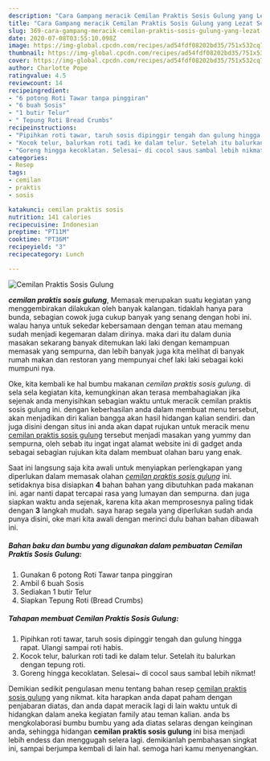 ```yaml
---
description: "Cara Gampang meracik Cemilan Praktis Sosis Gulung yang Lezat Sekali"
title: "Cara Gampang meracik Cemilan Praktis Sosis Gulung yang Lezat Sekali"
slug: 369-cara-gampang-meracik-cemilan-praktis-sosis-gulung-yang-lezat-sekali
date: 2020-07-08T03:55:10.098Z
image: https://img-global.cpcdn.com/recipes/ad54fdf08202bd35/751x532cq70/cemilan-praktis-sosis-gulung-foto-resep-utama.jpg
thumbnail: https://img-global.cpcdn.com/recipes/ad54fdf08202bd35/751x532cq70/cemilan-praktis-sosis-gulung-foto-resep-utama.jpg
cover: https://img-global.cpcdn.com/recipes/ad54fdf08202bd35/751x532cq70/cemilan-praktis-sosis-gulung-foto-resep-utama.jpg
author: Charlotte Pope
ratingvalue: 4.5
reviewcount: 14
recipeingredient:
- "6 potong Roti Tawar tanpa pinggiran"
- "6 buah Sosis"
- "1 butir Telur"
- " Tepung Roti Bread Crumbs"
recipeinstructions:
- "Pipihkan roti tawar, taruh sosis dipinggir tengah dan gulung hingga rapat. Ulangi sampai roti habis."
- "Kocok telur, balurkan roti tadi ke dalam telur. Setelah itu balurkan dengan tepung roti."
- "Goreng hingga kecoklatan. Selesai~ di cocol saus sambal lebih nikmat!"
categories:
- Resep
tags:
- cemilan
- praktis
- sosis

katakunci: cemilan praktis sosis 
nutrition: 141 calories
recipecuisine: Indonesian
preptime: "PT11M"
cooktime: "PT36M"
recipeyield: "3"
recipecategory: Lunch

---
```



![Cemilan Praktis Sosis Gulung](https://img-global.cpcdn.com/recipes/ad54fdf08202bd35/751x532cq70/cemilan-praktis-sosis-gulung-foto-resep-utama.jpg)

<b><i>cemilan praktis sosis gulung</i></b>, Memasak merupakan suatu kegiatan yang menggembirakan dilakukan oleh banyak kalangan. tidaklah hanya para bunda, sebagian cowok juga cukup banyak yang senang dengan hobi ini. walau hanya untuk sekedar kebersamaan dengan teman atau memang sudah menjadi kegemaran dalam dirinya. maka dari itu dalam dunia masakan sekarang banyak ditemukan laki laki dengan kemampuan memasak yang sempurna, dan lebih banyak juga kita melihat di banyak rumah makan dan restoran yang mempunyai chef laki laki sebagai koki mumpuni nya.

Oke, kita kembali ke hal bumbu makanan <i>cemilan praktis sosis gulung</i>. di sela sela kegiatan kita, kemungkinan akan terasa membahagiakan jika sejenak anda menyisihkan sebagian waktu untuk meracik cemilan praktis sosis gulung ini. dengan keberhasilan anda dalam membuat menu tersebut, akan menjadikan diri kalian bangga akan hasil hidangan kalian sendiri. dan juga disini dengan situs ini anda akan dapat rujukan untuk meracik menu <u>cemilan praktis sosis gulung</u> tersebut menjadi masakan yang yummy dan sempurna, oleh sebab itu ingat ingat alamat website ini di gadget anda sebagai sebagian rujukan kita dalam membuat olahan baru yang enak.




Saat ini langsung saja kita awali untuk menyiapkan perlengkapan yang diperlukan dalam memasak olahan <u><i>cemilan praktis sosis gulung</i></u> ini. setidaknya bisa disiapkan <b>4</b> bahan bahan yang dibutuhkan pada makanan ini. agar nanti dapat tercapai rasa yang lumayan dan sempurna. dan juga siapkan waktu anda sejenak, karena kita akan memprosesnya paling tidak dengan <b>3</b> langkah mudah. saya harap segala yang diperlukan sudah anda punya disini, oke mari kita awali dengan merinci dulu bahan bahan dibawah ini.

<!--inarticleads1-->

##### Bahan baku dan bumbu yang digunakan dalam pembuatan Cemilan Praktis Sosis Gulung:

1. Gunakan 6 potong Roti Tawar tanpa pinggiran
1. Ambil 6 buah Sosis
1. Sediakan 1 butir Telur
1. Siapkan  Tepung Roti (Bread Crumbs)




<!--inarticleads2-->

##### Tahapan membuat Cemilan Praktis Sosis Gulung:

1. Pipihkan roti tawar, taruh sosis dipinggir tengah dan gulung hingga rapat. Ulangi sampai roti habis.
1. Kocok telur, balurkan roti tadi ke dalam telur. Setelah itu balurkan dengan tepung roti.
1. Goreng hingga kecoklatan. Selesai~ di cocol saus sambal lebih nikmat!




Demikian sedikit pengulasan menu tentang bahan resep <u>cemilan praktis sosis gulung</u> yang nikmat. kita harapkan anda dapat paham dengan penjabaran diatas, dan anda dapat meracik lagi di lain waktu untuk di hidangkan dalam aneka kegiatan family atau teman kalian. anda bs mengkolaborasi bumbu bumbu yang ada diatas selaras dengan keinginan anda, sehingga hidangan <b>cemilan praktis sosis gulung</b> ini bisa menjadi lebih endess dan menggugah selera lagi. demikianlah pembahasan singkat ini, sampai berjumpa kembali di lain hal. semoga hari kamu menyenangkan.
